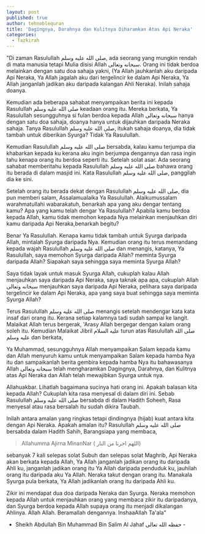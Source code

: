 ```yaml
---
layout: post
published: true
author: tehnoblequran
title: 'Dagingnya, Darahnya dan Kulitnya Diharamkan Atas Api Neraka'
categories:
  - Tazkirah
---
```

"Di zaman Rasulullah صلى الله عليه وسلم, ada seorang yang mungkin rendah di mata manusia tetapi Mulia disisi Allah سبحانه وتعالى. Orang ini tidak berdoa melainkan dengan satu doa sahaja yakni, (Ya Allah jauhkanlah aku daripada Api Neraka, Ya Allah jagalah aku dari tergelincir ke dalam Api Neraka, Ya Allah janganlah jadikan aku daripada kalangan Ahli Neraka). Inilah sahaja doanya.

Kemudian ada beberapa sahabat menyampaikan berita ini kepada Rasulullah صلى الله عليه وسلم keadaan orang itu. Mereka berkata, Ya Rasulullah sesungguhnya si fulan berdoa kepada Allah سبحانه وتعالى hanya dengan satu doa sahaja, doanya hanya untuk dijauhkan daripada Neraka sahaja. Tanya Rasulullah صلى الله عليه وسلم, itukah sahaja doanya, dia tidak tambah untuk diberikan Syurga? Tidak Ya Rasulullah.

Kemudian Rasulullah صلى الله عليه وسلم bersabda, kalau kamu terjumpa dia khabarkan kepada ku kerana aku ingin berjumpa dengannya dan rasa ingin tahu kenapa orang itu berdoa seperti itu. Setelah solat asar. Ada seorang sahabat memberitahu kepada Rasulullah صلى الله عليه وسلم bahawa orang itu berada di dalam masjid ini. Kata Rasulullah صلى الله عليه وسلم, panggilah dia ke sini.

Setelah orang itu berada dekat dengan Rasulullah صلى الله عليه وسلم, dia pun memberi salam, Assalamualaika Ya Rasulullah. Alaikumussalam warahmatullahi wabarakatuh, benarkah apa yang aku dengar tentang kamu? Apa yang kamu telah dengar Ya Rasulullah? Apabila kamu berdoa kepada Allah, kamu tidak memohon kepada Nya melainkan menjauhkan diri kamu daripada Api Neraka,benarkah begitu?

Benar Ya Rasulullah. Kenapa kamu tidak tambah untuk Syurga daripada Allah, mintalah Syurga daripada Nya. Kemudian orang itu terus memandang kepada wajah Rasulullah صلى الله عليه وسلم dan menangis, katanya, Ya Rasulullah, saya memohon Syurga daripada Allah? meminta Syurga daripada Allah? Siapakah saya sehingga saya meminta Syurga Allah?

Saya tidak layak untuk masuk Syurga Allah, cukuplah kalau Allah menjauhkan saya daripada Api Neraka, saya taknak apa apa, cukuplah Allah سبحانه وتعالى menjauhkan saya daripada Api Neraka, pelihara saya daripada tergelincir ke dalam Api Neraka, apa yang saya buat sehingga saya meminta Syurga Allah?

Terus Rasulullah صلى الله عليه وسلم menangis setelah mendengar kata kata insaf dari orang itu. Kerana setiap kalamnya tadi sudah sampai ke langit. Malaikat Allah terus bergerak, 'Arasy Allah bergegar dengan kalam orang soleh itu. Kemudian Malaikat Jibril عليه السلام turun atas Rasulullah صلى الله عليه وسلم dan berkata,

Ya Muhammad, sesungguhnya Allah menyampaikan Salam kepada kamu dan Allah menyuruh kamu untuk menyampaikan Salam kepada hamba Nya itu dan sampaikanlah berita gembira kepada hamba Nya itu bahawasanya Allah سبحانه وتعالى telah mengharamkan Dagingnya, Darahnya, dan Kulitnya atas Api Neraka dan Allah telah mewajibkan Syurga untuk nya.

Allahuakbar. Lihatlah bagaimana sucinya hati orang ini. Apakah balasan kita kepada Allah? Cukuplah kita rasa menyesal di dalam diri ini. Sebab Rasulullah صلى الله عليه وسلم bersabda di dalam Hadith Soheeh, Rasa menyesal atau rasa bersalah itu sudah dikira Taubah.

Inilah antara amalan yang ringkas tetapi dindingnya (hijab) kuat antara kita dengan Api Neraka. Apakah amalan itu? Rasulullah صلى الله عليه وسلم bersabda dalam Hadith Sahih, Barangsiapa yang membaca,

> Allahumma Ajirna MinanNar
( اللهم اجرنا من النار)

sebanyak 7 kali selepas solat Subuh dan selepas solat Maghrib, Api Neraka akan berkata kepada Allah, Ya Allah janganlah jadikan orang itu daripada Ahli ku, janganlah jadikan orang itu Ya Allah daripada penduduk ku, jauhilah orang itu daripada aku Ya Allah. Neraka takut dengan orang itu. Manakala Syurga pula berkata, Ya Allah jadikanlah orang itu daripada Ahli ku.


Zikir ini mendapat dua doa daripada Neraka dan Syurga. Neraka memohon kepada Allah untuk menjauhkan orang yang membaca zikir itu daripadanya, dan Syurga berdoa kepada Allah supaya orang itu menjadi dikalangan Ahlinya. Allah Allah. Beramallah dengannya. InshaaAllah Ta'ala"

- Sheikh Abdullah Bin Muhammad Bin Salim Al Jahaf حفظه الله تعالى -